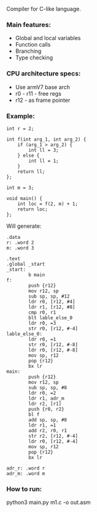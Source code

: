 Compiler for C-like language.  
### Main features:
* Global and local variables
* Function calls
* Branching
* Type checking

### CPU architecture specs:
* Use armV7 base arch
* r0 - r11 - free regs
* r12 - as frame pointer

### Example:
```
int r = 2;

int f(int arg_1, int arg_2) {
    if (arg_1 > arg_2) {
        int ll = 3;
    } else {
        int ll = 1;
    }
    return ll;
};

int m = 3;

void main() {
    int loc = f(2, m) + 1;
    return loc;
};
```
Will generate:
```
.data
r: .word 2
m: .word 3

.text
.global _start
_start:
        b main
f:
        push {r12}
        mov r12, sp
        sub sp, sp, #12
        ldr r0, [r12, #4]
        ldr r1, [r12, #8]
        cmp r0, r1
        blt lable_else_0
        ldr r0, =3
        str r0, [r12, #-4]
lable_else_0:
        ldr r0, =1
        str r0, [r12, #-8]
        ldr r0, [r12, #-8]
        mov sp, r12
        pop {r12}
        bx lr
main:
        push {r12}
        mov r12, sp
        sub sp, sp, #8
        ldr r0, =2
        ldr r1, adr_m
        ldr r2, [r1]
        push {r0, r2}
        bl f
        add sp, sp, #8
        ldr r1, =1
        add r2, r0, r1
        str r2, [r12, #-4]
        ldr r0, [r12, #-4]
        mov sp, r12
        pop {r12}
        bx lr

adr_r: .word r
adr_m: .word m
```
### How to run:  
python3 main.py m1.c -o out.asm
